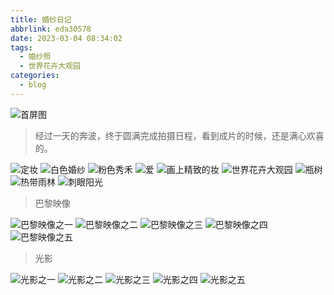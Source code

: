 ```yaml
---
title: 婚纱日记
abbrlink: eda30578
date: 2023-03-04 08:34:02
tags:
  - 婚纱照
  - 世界花卉大观园
categories:
  - blog
---
```


![首屏图](https://s11.ax1x.com/2024/02/08/pF1j3wD.jpg)

<!-- more -->

> 经过一天的奔波，终于圆满完成拍摄日程，看到成片的时候，还是满心欢喜的。

![定妆](https://s11.ax1x.com/2024/02/08/pF1jQOK.jpg)
![白色婚纱](https://s11.ax1x.com/2024/02/08/pF1jMy6.jpg)
![粉色秀禾](https://s11.ax1x.com/2024/02/08/pF1j8Te.jpg)
![爱](https://s11.ax1x.com/2024/02/09/pF3KPeS.jpg)
![画上精致的妆](https://s11.ax1x.com/2024/02/09/pF3K9L8.jpg)
![世界花卉大观园](https://s11.ax1x.com/2024/02/08/pF1j3wD.jpg)
![瓶树](https://s11.ax1x.com/2024/02/08/pF1jJFH.jpg)
![热带雨林](https://s11.ax1x.com/2024/02/08/pF1jYYd.jpg)
![刺眼阳光](https://s11.ax1x.com/2024/02/09/pF3KFoQ.jpg)

> 巴黎映像

![巴黎映像之一](https://s11.ax1x.com/2024/02/10/pF30zqg.jpg)
![巴黎映像之二](https://s11.ax1x.com/2024/02/10/pF3B9aj.jpg)
![巴黎映像之三](https://s11.ax1x.com/2024/02/10/pF3cudO.jpg)
![巴黎映像之四](https://s11.ax1x.com/2024/02/10/pF3ceL6.jpg)
![巴黎映像之五](https://s11.ax1x.com/2024/02/10/pF3cneK.jpg)

> 光影

![光影之一](https://s11.ax1x.com/2024/02/10/pF3cQFe.jpg)
![光影之二](https://s11.ax1x.com/2024/02/10/pF3cKoD.jpg)
![光影之三](https://s11.ax1x.com/2024/02/10/pF3clJH.jpg)
![光影之四](https://s11.ax1x.com/2024/02/10/pF3c8SA.jpg)
![光影之五](https://s11.ax1x.com/2024/02/10/pF3c1Wd.jpg)
